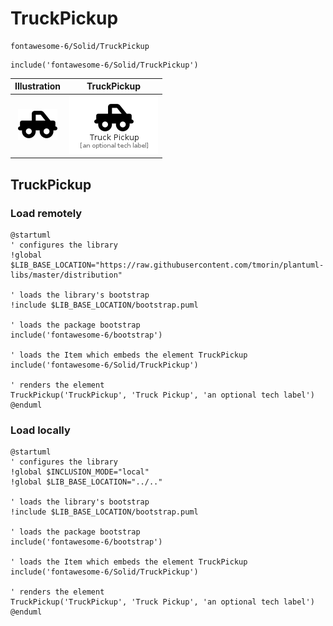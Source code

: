 # TruckPickup


```text
fontawesome-6/Solid/TruckPickup
```

```text
include('fontawesome-6/Solid/TruckPickup')
```



| Illustration | TruckPickup |
| :---: | :---: |
| ![illustration for Illustration](../../fontawesome-6/Solid/TruckPickup.png) | ![illustration for TruckPickup](../../fontawesome-6/Solid/TruckPickup.Local.png) |




## TruckPickup

### Load remotely
```plantuml
@startuml
' configures the library
!global $LIB_BASE_LOCATION="https://raw.githubusercontent.com/tmorin/plantuml-libs/master/distribution"

' loads the library's bootstrap
!include $LIB_BASE_LOCATION/bootstrap.puml

' loads the package bootstrap
include('fontawesome-6/bootstrap')

' loads the Item which embeds the element TruckPickup
include('fontawesome-6/Solid/TruckPickup')

' renders the element
TruckPickup('TruckPickup', 'Truck Pickup', 'an optional tech label')
@enduml
```

### Load locally
```plantuml
@startuml
' configures the library
!global $INCLUSION_MODE="local"
!global $LIB_BASE_LOCATION="../.."

' loads the library's bootstrap
!include $LIB_BASE_LOCATION/bootstrap.puml

' loads the package bootstrap
include('fontawesome-6/bootstrap')

' loads the Item which embeds the element TruckPickup
include('fontawesome-6/Solid/TruckPickup')

' renders the element
TruckPickup('TruckPickup', 'Truck Pickup', 'an optional tech label')
@enduml
```

